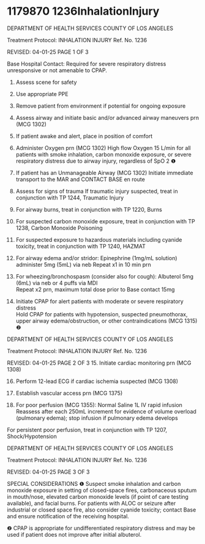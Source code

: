 # 1179870 1236InhalationInjury

DEPARTMENT OF HEALTH SERVICES 
COUNTY OF LOS ANGELES 
 
Treatment Protocol: INHALATION INJURY Ref. No. 1236 
 
 
 
 
 
 
REVISED: 04-01-25 PAGE 1 OF 3 
 
Base Hospital Contact: Required for severe respiratory distress unresponsive or not amenable to 
CPAP. 
 
1. Assess scene for safety 
 
2. Use appropriate PPE 
 
3. Remove patient from environment if potential for ongoing exposure 
 
4. Assess airway and initiate basic and/or advanced airway maneuvers prn (MCG 1302) 
 
5. If patient awake and alert, place in position of comfort 
 
6. Administer Oxygen prn (MCG 1302) 
High flow Oxygen 15 L/min for all patients with smoke inhalation, carbon monoxide exposure, or 
severe respiratory distress due to airway injury, regardless of SpO
2
 ❶ 
 
7. If patient has an Unmanageable Airway (MCG 1302) 
Initiate immediate transport to the MAR and CONTACT BASE en route 
 
8. Assess for signs of trauma 
If traumatic injury suspected, treat in conjunction with TP 1244, Traumatic Injury 
 
9. For airway burns, treat in conjunction with TP 1220, Burns 
 
10. For suspected carbon monoxide exposure, treat in conjunction with TP 1238, Carbon Monoxide 
Poisoning 
 
11. For suspected exposure to hazardous materials including cyanide toxicity, treat in conjunction with 
TP 1240, HAZMAT 
 
12. For airway edema and/or stridor: 
Epinephrine (1mg/mL solution) administer 5mg (5mL) via neb 
Repeat x1 in 10 min prn  
 
13. For wheezing/bronchospasm (consider also for cough): 
Albuterol 5mg (6mL) via neb or 4 puffs via MDI  
Repeat x2 prn, maximum total dose prior to Base contact 15mg 
 
14. Initiate CPAP for alert patients with moderate or severe respiratory distress  
  Hold CPAP for patients with hypotension, suspected pneumothorax, upper airway 
edema/obstruction, or other contraindications (MCG 1315) ❷ 
 

DEPARTMENT OF HEALTH SERVICES 
COUNTY OF LOS ANGELES 
 
Treatment Protocol: INHALATION INJURY Ref. No. 1236 
 
 
 
 
 
 
REVISED: 04-01-25 PAGE 2 OF 3 
15. Initiate cardiac monitoring prn (MCG 1308) 
 
16. Perform 12-lead ECG if cardiac ischemia suspected (MCG 1308) 
 
17. Establish vascular access prn (MCG 1375) 
 
18. For poor perfusion (MCG 1355): 
Normal Saline 1L IV rapid infusion  
Reassess after each 250mL increment for evidence of volume overload (pulmonary edema); stop 
infusion if pulmonary edema develops 
 
For persistent poor perfusion, treat in conjunction with TP 1207, Shock/Hypotension 
 
 
  

DEPARTMENT OF HEALTH SERVICES 
COUNTY OF LOS ANGELES 
 
Treatment Protocol: INHALATION INJURY Ref. No. 1236 
 
 
 
 
 
 
REVISED: 04-01-25 PAGE 3 OF 3 
 
SPECIAL CONSIDERATIONS 
❶ Suspect smoke inhalation and carbon monoxide exposure in setting of closed-space fires, 
carbonaceous sputum in mouth/nose, elevated carbon monoxide levels (if point of care testing 
available), and facial burns. For patients with ALOC or seizure after industrial or closed space fire, 
also consider cyanide toxicity; contact Base and ensure notification of the receiving hospital.  
 
❷ CPAP is appropriate for undifferentiated respiratory distress and may be used if patient does not 
improve after initial albuterol.
